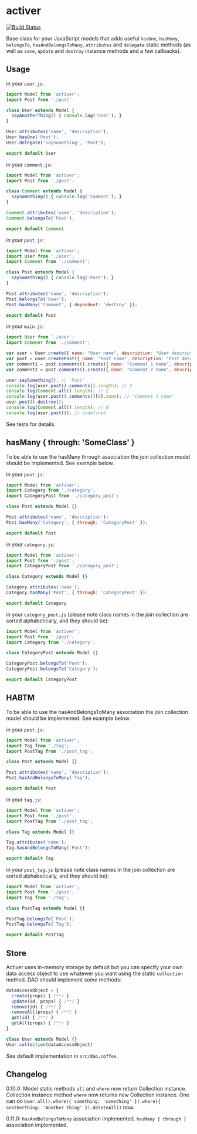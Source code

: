 # activer

[![Build Status](https://travis-ci.org/ondblclick/activer.svg?branch=master)](https://travis-ci.org/ondblclick/activer)

Base class for your JavaScript models that adds useful `hasOne`, `hasMany`, `belongsTo`, `hasAndBelongsToMany`, `attributes` and `delegate` static methods (as well as `save`, `update` and `destroy` instance methods and a few callbacks).

## Usage

in your `user.js`:
```javascript
import Model from 'activer';
import Post from './post'

class User extends Model {
  sayAnotherThing() { console.log('User'); }
}

User.attributes('name', 'description');
User.hasOne('Post');
User.delegate('saySomething', 'Post');

export default User
```

in your `comment.js`:
```javascript
import Model from 'activer';
import Post from './post';

class Comment extends Model {
  saySomething() { console.log('Comment'); }
}

Comment.attributes('name', 'description');
Comment.belongsTo('Post');

export default Comment
```

in your `post.js`:
```javascript
import Model from 'activer';
import User from './user';
import Comment from './comment';

class Post extends Model {
  saySomething() { console.log('Post'); }
}

Post.attributes('name', 'description');
Post.belongsTo('User');
Post.hasMany('Comment', { dependent: 'destroy' });

export default Post
```

in your `main.js`:
```javascript
import User from './user';
import Comment from './comment';

var user = User.create({ name: "User name", description: "User description" });
var post = user.createPost({ name: "Post name", description: "Post description" });
var comment1 = post.comments().create({ name: "Comment 1 name", description: "Comment 1 description" });
var comment2 = post.comments().create({ name: "Comment 2 name", description: "Comment 2 description" });

user.saySomething(); // 'Post'
console.log(user.post().comments().length); // 2
console.log(Comment.all().length); // 2
console.log(user.post().comments()[0].name); // "Comment 1 name"
user.post().destroy();
console.log(Comment.all().length); // 0
console.log(user.post()); // undefined
```

See tests for details.

## hasMany { through: 'SomeClass' }

To be able to use the hasMany through association the join collection model should be implemented. See example below.

in your `post.js`:
```javascript
import Model from 'activer';
import Category from './category';
import CategoryPost from './category_post';

class Post extends Model {}

Post.attributes('name', 'description');
Post.hasMany('Category', { through: 'CategoryPost' });

export default Post
```

in your `category.js`:
```javascript
import Model from 'activer';
import Post from './post';
import CategoryPost from './category_post';

class Category extends Model {}

Category.attributes('name');
Category.hasMany('Post', { through: 'CategoryPost' });

export default Category
```

in your `category_post.js` (please note class names in the join collection are sorted alphabetically, and they should be):
```javascript
import Model from 'activer';
import Post from './post';
import Category from './category';

class CategoryPost extends Model {}

CategoryPost.belongsTo('Post');
CategoryPost.belongsTo('Category');

export default CategoryPost
```

## HABTM

To be able to use the hasAndBelongsToMany association the join collection model should be implemented. See example below.

in your `post.js`:
```javascript
import Model from 'activer';
import Tag from './tag';
import PostTag from './post_tag';

class Post extends Model {}

Post.attributes('name', 'description');
Post.hasAndBelongsToMany('Tag');

export default Post
```

in your `tag.js`:
```javascript
import Model from 'activer';
import Post from './post';
import PostTag from './post_tag';

class Tag extends Model {}

Tag.attributes('name');
Tag.hasAndBelongsToMany('Post');

export default Tag
```

in your `post_tag.js` (please note class names in the join collection are sorted alphabetically, and they should be):
```javascript
import Model from 'activer';
import Post from './post';
import Tag from './tag';

class PostTag extends Model {}

PostTag.belongsTo('Post');
PostTag.belongsTo('Tag');

export default PostTag
```

## Store

Activer uses in-memory storage by default but you can specify your own data access object to use whatewer you want using the static `collection` method. DAO should implement some methods:

```javascript
dataAccessObject = {
  create(props) { /**/ }
  update(id, props) { /**/ }
  remove(id) { /**/ }
  removeAll(props) { /**/ }
  get(id) { /**/ }
  getAll(props) { /**/ }
}

class User extends Model {}
User.collection(dataAccessObject)
```

See default implementation in `src/dao.coffee`.

## Changelog

0.10.0: Model static methods `all` and `where` now return Collection instance. Collection instance method `where` now returns new Collection instance. One can do `User.all().where({ something: 'something' }).where({ anotherThing: 'Another thing' }).deleteAll()` now.

0.11.0: `hasAndBelongsToMany` association implemented. `hasMany { through }` association implemented.
